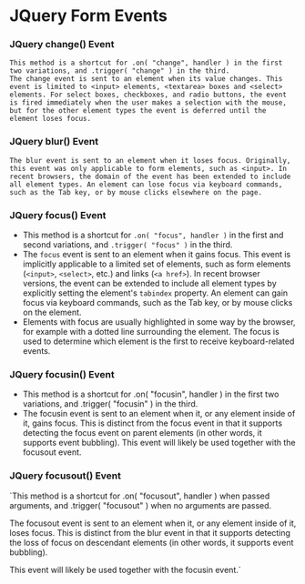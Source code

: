 # JQuery Form Events

### JQuery change() Event 
`This method is a shortcut for .on( "change", handler ) in the first two variations, and .trigger( "change" ) in the third.`</br>
`The change event is sent to an element when its value changes. This event is limited to <input> elements, <textarea> boxes and <select> elements. For select boxes, checkboxes, and radio buttons, the event is fired immediately when the user makes a selection with the mouse, but for the other element types the event is deferred until the element loses focus.`</br>

### JQuery blur() Event
`The blur event is sent to an element when it loses focus. Originally, this event was only applicable to form elements, such as <input>. In recent browsers, the domain of the event has been extended to include all element types. An element can lose focus via keyboard commands, such as the Tab key, or by mouse clicks elsewhere on the page.`
### JQuery focus() Event
<ul>
      <li>This method is a shortcut for <code>.on( "focus", handler )</code> in the first and second variations, and <code>.trigger( "focus" )</code> in the third.</li>
      <li>The <code>focus</code> event is sent to an element when it gains focus. This event is implicitly applicable to a limited set of elements, such as  form elements (<code>&lt;input&gt;</code>, <code>&lt;select&gt;</code>, etc.) and links (<code>&lt;a href&gt;</code>). In recent browser versions, the event can be extended to include all element types by explicitly setting the element's <code>tabindex</code> property. An element can gain focus via keyboard commands, such as the Tab key, or by mouse clicks on the element.</li>
      <li>Elements with focus are usually highlighted in some way by the browser, for example with a dotted line surrounding the element. The focus is used to determine which element is the first to receive keyboard-related events.</li>
    </ul>
 
 ### JQuery focusin() Event
 <ul>
<li> This method is a shortcut for .on( "focusin", handler ) in the first two variations, and .trigger( "focusin" ) in the third.</li>

<li>The focusin event is sent to an element when it, or any element inside of it, gains focus. This is distinct from the focus event in that it supports detecting the focus event on parent elements (in other words, it supports event bubbling).
This event will likely be used together with the focusout event.</li>   
</ul>

### JQuery focusout() Event</br>
`This method is a shortcut for .on( "focusout", handler ) when passed arguments, and .trigger( "focusout" ) when no arguments are passed.

The focusout event is sent to an element when it, or any element inside of it, loses focus. This is distinct from the blur event in that it supports detecting the loss of focus on descendant elements (in other words, it supports event bubbling).

This event will likely be used together with the focusin event.`

<script></br>
        $(document).ready(function(){</br>
            var result= '';</br>
            $("input").change(function(){</br>
                if(result==""){</br>
                    result = $(this).val();</br>
                }</br>
                else{</br>
                    result += ", " + $(this).val();</br>
                }              </br> 
                 $("#result").html(result);</br>
            })</br>
            $("#ddlCity").change(function(){</br>
                result = $(this).val();</br>
                if(result=='Select'){</br>
                    alert("Please select cith");</br>
                     $("#divResult").empty();</br>
                }</br>
                else{</br>
                    $("#divResult").html(result);</br>
                }  </br>             
            })         
           $("img").mouseover(function(){</br>
               $("#"+ GetDivId(this)).fadeIn(500)</br>
               $("img").css("cursor","pointer")</br>
           }).mouseout(function(){</br>
                $("#" + GetDivId(this)).fadeOut(500)</br>
           })</br>
           function GetDivId(helpIconId){</br>
                 helpIconId = $(helpIconId).attr("id"); </br>
                return helpIconId.replace("img", "div")</br>
           }</br>
        })</br>
    </script>
